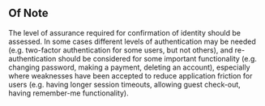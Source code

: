## Of Note

The level of assurance required for confirmation of identity should be assessed. In some cases different levels of authentication may be needed (e.g. two-factor authentication for some users, but not others), and re-authentication should be considered for some important functionality (e.g. changing password, making a payment, deleting an account), especially where weaknesses have been accepted to reduce application friction for users (e.g. having longer session timeouts, allowing guest check-out, having remember-me functionality).
